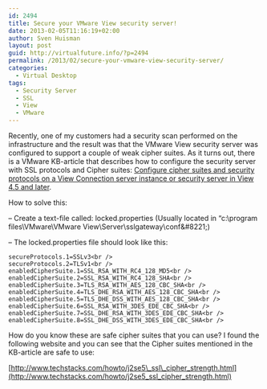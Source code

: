 ```yaml
---
id: 2494
title: Secure your VMware View security server!
date: 2013-02-05T11:16:19+02:00
author: Sven Huisman
layout: post
guid: http://virtualfuture.info/?p=2494
permalink: /2013/02/secure-your-vmware-view-security-server/
categories:
  - Virtual Desktop
tags:
  - Security Server
  - SSL
  - View
  - VMware
---
```

Recently, one of my customers had a security scan performed on the infrastructure and the result was that the VMware View security server was configured to support a couple of weak cipher suites. As it turns out, there is a VMware KB-article that describes how to configure the security server with SSL protocols and Cipher suites: <a title="KB1021466" href="http://kb.vmware.com/selfservice/microsites/search.do?language=en_US&cmd=displayKC&externalId=1021466" target="_blank">Configure cipher suites and security protocols on a View Connection server instance or security server in View 4.5 and later</a>.

How to solve this:

&#8211; Create a text-file called: locked.properties (Usually located in &#8220;c:\program files\VMware\VMware View\Server\sslgateway\conf\&#8221;)

&#8211; The locked.properties file should look like this:

<div>
  <code>secureProtocols.1=SSLv3&lt;br />
secureProtocols.2=TLSv1&lt;br />
enabledCipherSuite.1=SSL_RSA_WITH_RC4_128_MD5&lt;br />
enabledCipherSuite.2=SSL_RSA_WITH_RC4_128_SHA&lt;br />
enabledCipherSuite.3=TLS_RSA_WITH_AES_128_CBC_SHA&lt;br />
enabledCipherSuite.4=TLS_DHE_RSA_WITH_AES_128_CBC_SHA&lt;br />
enabledCipherSuite.5=TLS_DHE_DSS_WITH_AES_128_CBC_SHA&lt;br />
enabledCipherSuite.6=SSL_RSA_WITH_3DES_EDE_CBC_SHA&lt;br />
enabledCipherSuite.7=SSL_DHE_RSA_WITH_3DES_EDE_CBC_SHA&lt;br />
enabledCipherSuite.8=SSL_DHE_DSS_WITH_3DES_EDE_CBC_SHA&lt;br />
</code>
</div>

How do you know these are safe cipher suites that you can use? I found the following website and you can see that the Cipher suites mentioned in the KB-article are safe to use:

[http://www.techstacks.com/howto/j2se5\_ssl\_cipher_strength.html](http://www.techstacks.com/howto/j2se5_ssl_cipher_strength.html)